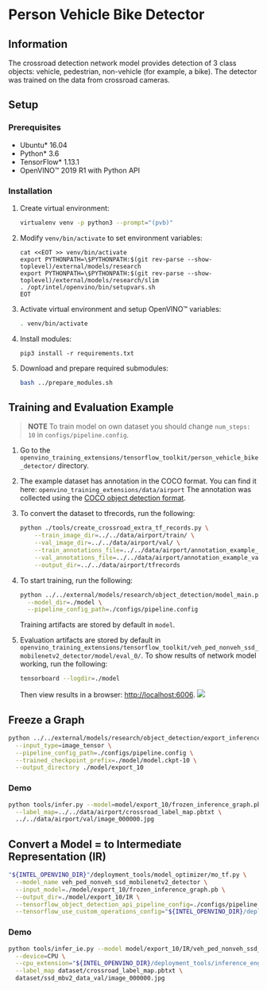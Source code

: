# Person Vehicle Bike Detector


## Information

The crossroad detection network model provides detection of 3 class objects: vehicle, pedestrian, non-vehicle (for example, a bike). The detector was trained on the data from crossroad cameras.

## Setup

### Prerequisites

* Ubuntu\* 16.04
* Python\* 3.6
* TensorFlow\* 1.13.1
* OpenVINO&trade;  2019 R1 with Python API

### Installation

1. Create virtual environment:
    ```bash
    virtualenv venv -p python3 --prompt="(pvb)"
    ```

2. Modify `venv/bin/activate` to set environment variables:
    ```
    cat <<EOT >> venv/bin/activate
    export PYTHONPATH=\$PYTHONPATH:$(git rev-parse --show-toplevel)/external/models/research
    export PYTHONPATH=\$PYTHONPATH:$(git rev-parse --show-toplevel)/external/models/research/slim
    . /opt/intel/openvino/bin/setupvars.sh
    EOT
    ```

3. Activate virtual environment and setup OpenVINO&trade;  variables:
    ```bash
    . venv/bin/activate
    ```

4. Install modules:
    ```
    pip3 install -r requirements.txt
    ```

5. Download and prepare required submodules:
    ```bash
    bash ../prepare_modules.sh
    ```

## Training and Evaluation Example

> **NOTE** To train model on own dataset you should change `num_steps: 10` in `configs/pipeline.config`.

1. Go to the `openvino_training_extensions/tensorflow_toolkit/person_vehicle_bike_detector/` directory.

2. The example dataset has annotation in the COCO format. You can find it here:
   `openvino_training_extensions/data/airport`
   The annotation was collected using the [COCO object detection format](http://cocodataset.org/#format-data).

3. To convert the dataset to tfrecords, run the following:
   ```bash
   python ./tools/create_crossroad_extra_tf_records.py \
       --train_image_dir=../../data/airport/train/ \
       --val_image_dir=../../data/airport/val/ \
       --train_annotations_file=../../data/airport/annotation_example_train.json \
       --val_annotations_file=../../data/airport/annotation_example_val.json \
       --output_dir=../../data/airport/tfrecords
   ```

4. To start training, run the following:
   ```bash
   python ../../external/models/research/object_detection/model_main.py \
     --model_dir=./model \
     --pipeline_config_path=./configs/pipeline.config
   ```
   Training artifacts are stored by default in `model`.

5. Evaluation artifacts are stored by default in `openvino_training_extensions/tensorflow_toolkit/veh_ped_nonveh_ssd_mobilenetv2_detector/model/eval_0/`.
To show results of network model working, run the following:
   ```bash
   tensorboard --logdir=./model
   ```

   Then view results in a browser: [http://localhost:6006](http://localhost:6006).
   ![](./tb_eval.png)

## Freeze a Graph

```Bash
python ../../external/models/research/object_detection/export_inference_graph.py \
  --input_type=image_tensor \
  --pipeline_config_path=./configs/pipeline.config \
  --trained_checkpoint_prefix=./model/model.ckpt-10 \
  --output_directory ./model/export_10
```

### Demo

```Bash
python tools/infer.py --model=model/export_10/frozen_inference_graph.pb \
  --label_map=../../data/airport/crossroad_label_map.pbtxt \
  ../../data/airport/val/image_000000.jpg
```

## Convert a Model = to Intermediate Representation (IR) 

```bash
"${INTEL_OPENVINO_DIR}"/deployment_tools/model_optimizer/mo_tf.py \
  --model_name veh_ped_nonveh_ssd_mobilenetv2_detector \
  --input_model=./model/export_10/frozen_inference_graph.pb \
  --output_dir=./model/export_10/IR \
  --tensorflow_object_detection_api_pipeline_config=./configs/pipeline.config \
  --tensorflow_use_custom_operations_config="${INTEL_OPENVINO_DIR}/deployment_tools/model_optimizer/extensions/front/tf/ssd_v2_support.json"
```

### Demo

```Bash
python tools/infer_ie.py --model model/export_10/IR/veh_ped_nonveh_ssd_mobilenetv2_detector.xml \
  --device=CPU \
  --cpu_extension="${INTEL_OPENVINO_DIR}/deployment_tools/inference_engine/lib/intel64/libcpu_extension_avx2.so" \
  --label_map dataset/crossroad_label_map.pbtxt \
  dataset/ssd_mbv2_data_val/image_000000.jpg
```
